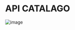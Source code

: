 <H1>API CATALAGO</H1>

![image](https://github.com/jorginskn/API-Catalago/assets/77112497/b874713c-7036-4a63-aaf1-efebf4970522)
